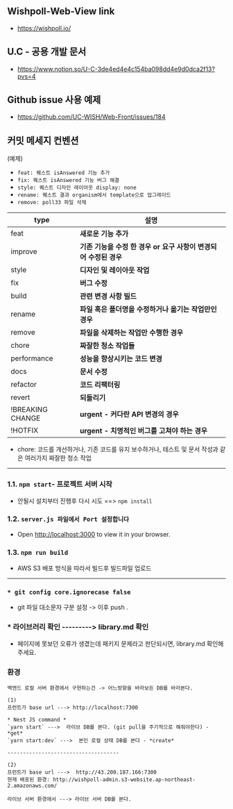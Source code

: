 ## Wishpoll-Web-View link

- https://wishpoll.io/

## U.C - 공용 개발 문서

- https://www.notion.so/U-C-3de4ed4e4c154ba098dd4e9d0dca2f13?pvs=4

## Github issue 사용 예제

- https://github.com/UC-WISH/Web-Front/issues/184

## 커밋 메세지 컨벤션

(예제)

- `feat: 퀘스트 isAnswered 기능 추가  `
- `fix: 퀘스트 isAnswered 기능 버그 해결  `
- `style: 퀘스트 디자인 레이아웃 display: none  `
- `rename: 퀘스트 결과 organism에서 template으로 업그레이드  `
- `remove: poll33 파일 삭제  `

| type             | 설명                                                             |
| ---------------- | ---------------------------------------------------------------- |
| feat             | **새로운 기능 추가**                                             |
| improve          | **기존 기능을 수정 한 경우 or 요구 사항이 변경되어 수정된 경우** |
| style            | **디자인 및 레이아웃 작업**                                      |
| fix              | **버그 수정**                                                    |
| build            | **관련 변경 사항 빌드**                                          |
| rename           | **파일 혹은 폴더명을 수정하거나 옮기는 작업만인 경우**           |
| remove           | **파일을 삭제하는 작업만 수행한 경우**                           |
| chore            | **짜잘한 청소 작업들**                                           |
| performance      | **성능을 향상시키는 코드 변경**                                  |
| docs             | **문서 수정**                                                    |
| refactor         | **코드 리팩터링**                                                |
| revert           | **되돌리기**                                                     |
| !BREAKING CHANGE | **urgent - 커다란 API 변경의 경우**                              |
| !HOTFIX          | **urgent - 치명적인 버그를 고쳐야 하는 경우**                    |

- chore: 코드를 개선하거나, 기존 코드를 유지 보수하거나, 테스트 및 문서 작성과 같은 여러가지 짜잘한 청소 작업

---

### 1.1. `npm start`- 프로젝트 서버 시작

- 안될시 설치부터 진행후 다시 시도 ==> `npm install`

### 1.2. `server.js 파일에서 Port 설정합니다`

- Open [http://localhost:3000](http://localhost:3000) to view it in your browser.

### 1.3. `npm run build`

- AWS S3 배포 방식을 따라서 빌드후 빌드파일 업로드

---

### `* git config core.ignorecase false`

- git 파일 대소문자 구분 설정 -> 이후 push .

### \* 라이브러리 확인 ---------> library.md 확인

- 페이지에 못보던 오류가 생겼는데 패키지 문제라고 판단되시면, library.md 확인해주세요.

### 환경

```
백엔드 로컬 서버 환경에서 구현하는건 -> 어느방향을 바라보든 DB를 바라본다.

(1)
프런트가 base url ---> http://localhost:7300

* Nest JS command *
`yarn start` --->  라이브 DB를 본다. (git pull을 주기적으로 해줘야한다) - *get*
`yarn start:dev` --->  본인 로컬 상태 DB를 본다 - *create*

------------------------------------

(2)
프런트가 base url --->  http://43.200.187.166:7300
현재 배포된 환경: http://wishpoll-admin.s3-website.ap-northeast-2.amazonaws.com/

라이브 서버 환경에서 ---> 라이브 서버 DB를 본다.
```
